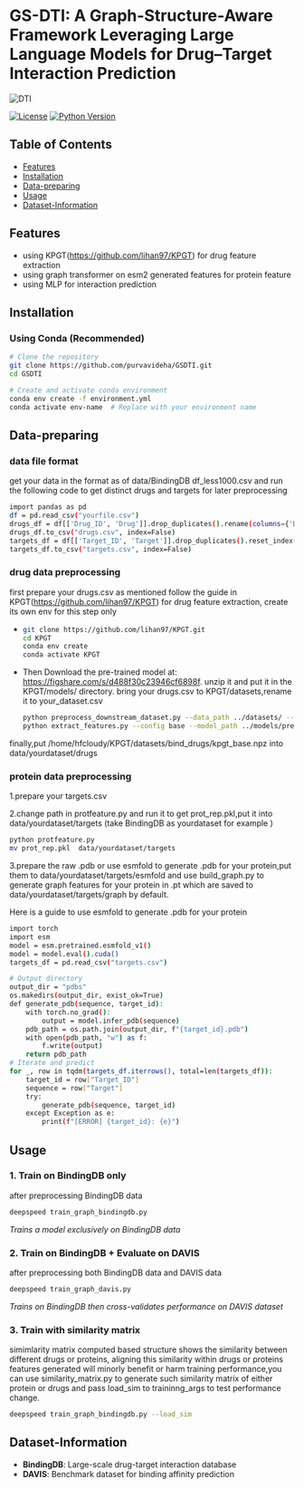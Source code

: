 # GS-DTI: A Graph-Structure-Aware Framework Leveraging Large Language Models for Drug–Target Interaction Prediction

![DTI](https://github.com/user-attachments/assets/502f4188-d9d6-4d58-aeab-65c493392bd8)
<!-- Optional -->


[![License](https://img.shields.io/badge/License-MIT-blue.svg)](https://opensource.org/licenses/MIT)
[![Python Version](https://img.shields.io/badge/python-3.10%20%7C%203.11%20%7C%203.12-blue)](https://www.python.org/)

## Table of Contents
- [Features](#features)
- [Installation](#installation)
- [Data-preparing ](#data-preparing )
- [Usage](#usage)
- [Dataset-Information](#dataset-information)

## Features
- using KPGT(https://github.com/lihan97/KPGT) for drug feature extraction
- using graph transformer on esm2 generated features for protein feature
- using MLP for interaction prediction

## Installation

### Using Conda (Recommended)
```bash
# Clone the repository
git clone https://github.com/purvavideha/GSDTI.git
cd GSDTI

# Create and activate conda environment
conda env create -f environment.yml
conda activate env-name  # Replace with your environment name
```

## Data-preparing 
### data file format
get your data in the format as of data/BindingDB df_less1000.csv
and run the following code to get distinct drugs and targets for later preprocessing
```bash
import pandas as pd
df = pd.read_csv("yourfile.csv")
drugs_df = df[['Drug_ID', 'Drug']].drop_duplicates().rename(columns={'Drug': 'smiles'}).reset_index(drop=True)
drugs_df.to_csv("drugs.csv", index=False)
targets_df = df[['Target_ID', 'Target']].drop_duplicates().reset_index(drop=True)
targets_df.to_csv("targets.csv", index=False)
 ```

### drug data preprocessing
first prepare your drugs.csv as mentioned 
follow the guide in KPGT(https://github.com/lihan97/KPGT) for drug feature extraction,
create its own env for this step only
- ```bash
  git clone https://github.com/lihan97/KPGT.git
  cd KPGT
  conda env create
  conda activate KPGT
  ```
- Then Download the pre-trained model at: https://figshare.com/s/d488f30c23946cf6898f.
  unzip it and put it in the KPGT/models/ directory.
  bring your drugs.csv to KPGT/datasets,rename it to your_dataset.csv
  ```bash
  python preprocess_downstream_dataset.py --data_path ../datasets/ --dataset your_dataset
  python extract_features.py --config base --model_path ../models/pretrained/base/base.pth --data_path ../datasets/ --dataset your_dataset
  ```
finally,put /home/hfcloudy/KPGT/datasets/bind_drugs/kpgt_base.npz into data/yourdataset/drugs 
### protein data preprocessing
1.prepare your targets.csv

2.change path in protfeature.py and run it to get prot_rep.pkl,put it into data/yourdataset/targets (take BindingDB as yourdataset for example )
```bash
python protfeature.py
mv prot_rep.pkl  data/yourdataset/targets
```
3.prepare the raw .pdb or use esmfold to generate .pdb for your protein,put them to data/yourdataset/targets/esmfold and use build_graph.py to generate graph features for your protein in .pt which are saved to data/yourdataset/targets/graph by default.

Here is a guide to use esmfold to generate .pdb for your protein
```bash
import torch
import esm
model = esm.pretrained.esmfold_v1()
model = model.eval().cuda()
targets_df = pd.read_csv("targets.csv")

# Output directory
output_dir = "pdbs"
os.makedirs(output_dir, exist_ok=True)
def generate_pdb(sequence, target_id):
    with torch.no_grad():
        output = model.infer_pdb(sequence)
    pdb_path = os.path.join(output_dir, f"{target_id}.pdb")
    with open(pdb_path, "w") as f:
        f.write(output)
    return pdb_path
# Iterate and predict
for _, row in tqdm(targets_df.iterrows(), total=len(targets_df)):
    target_id = row["Target_ID"]
    sequence = row["Target"]
    try:
        generate_pdb(sequence, target_id)
    except Exception as e:
        print(f"[ERROR] {target_id}: {e}")
```
## Usage

### 1. Train on BindingDB only  
after preprocessing  BindingDB data
```bash
deepspeed train_graph_bindingdb.py
```
*Trains a model exclusively on BindingDB data*

### 2. Train on BindingDB + Evaluate on DAVIS  
after preprocessing both BindingDB data and DAVIS data
```bash
deepspeed train_graph_davis.py
```
*Trains on BindingDB then cross-validates performance on DAVIS dataset*
### 3. Train with similarity matrix 
simimlarity matrix computed based structure shows the similarity between different drugs or proteins, aligning this similarity within  drugs or proteins features generated will minorly benefit or harm training performance,you can use similarity_matrix.py to generate such similarity matrix of either protein or drugs and pass load_sim to traininng_args to test performance change. 
```bash
deepspeed train_graph_bindingdb.py --load_sim
```

## Dataset-Information
- **BindingDB**: Large-scale drug-target interaction database
- **DAVIS**: Benchmark dataset for binding affinity prediction


